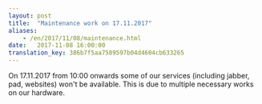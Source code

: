 ```yaml
---
layout: post
title:  "Maintenance work on 17.11.2017"
aliases:
    - /en/2017/11/08/maintenance.html
date:   2017-11-08 16:00:00
translation_key: 386b7f5aa7509597b04d4604cb633265
---
```


On 17.11.2017 from 10:00 onwards some of our services (including jabber, pad, websites) won't be available. This is due to multiple necessary works on our hardware.
